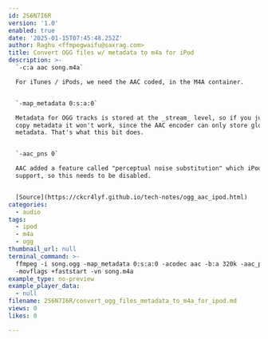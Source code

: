 ```yaml
---
id: 2S6N7I6R
version: '1.0'
enabled: true
date: '2025-01-15T07:45:48.252Z'
author: Raghu <ffmpegwaifu@saxrag.com>
title: Convert OGG files w/ metadata to m4a for iPod
description: >-
  `-c:a aac song.m4a`

  For iTunes / iPods, we need the AAC coded, in the M4A container.


  `-map_metadata 0:s:a:0`

  Metadata for OGG tracks is stored at the _stream_ level, so if you just try to
  copy metadata it won't work, since the AAC encoder can only store global
  metadata. That's what this bit does.


  `-aac_pns 0`

  AAC added a feature called "perceptual noise substitution" which iPods don't
  support, so this needs to be disabled.


  [Source](https://ckcr4lyf.github.io/tech-notes/ogg_aac_ipod.html)
categories:
  - audio
tags:
  - ipod
  - m4a
  - ogg
thumbnail_url: null
terminal_command: >-
  ffmpeg -i song.ogg -map_metadata 0:s:a:0 -acodec aac -b:a 320k -aac_pns 0
  -movflags +faststart -vn song.m4a
example_type: no-preview
example_player_data:
  - null
filename: 2S6N7I6R/convert_ogg_files_metadata_to_m4a_for_ipod.md
views: 0
likes: 0

---
```

